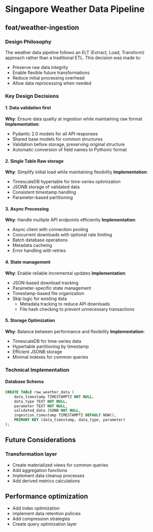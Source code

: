 # Singapore Weather Data Pipeline

## feat/weather-ingestion

### Design Philosophy

The weather data pipeline follows an ELT (Extract, Load, Transform) approach rather than a traditional ETL. This decision was made to:

- Preserve raw data integrity
- Enable flexible future transformations
- Reduce initial processing overhead
- Allow data reprocessing when needed

### Key Design Decisions

#### 1. Data validation first

**Why**: Ensure data quality at ingestion while maintaining raw format
**Implementation**:

- Pydantic 2.0 models for all API responses
- Shared base models for common structures
- Validation before storage, preserving original structure
- Automatic conversion of field names to Pythonic format

#### 2. Single Table Raw storage

**Why**: Simplify initial load while maintaining flexibility
**Implementation**:

- TimescaleDB hypertable for time-series optimization
- JSONB storage of validated data
- Consistent timestamp handling
- Parameter-based partitioning

#### 3. Async Processing

**Why**: Handle multiple API endpoints efficiently
**Implementation**:

- Async client with connection pooling
- Concurrent downloads with optional rate limiting
- Batch database operations
- Metadata cacheing
- Error handling with retries

#### 4. State management

**Why**: Enable reliable incremental updates
**Implementation**:

- JSON-based download tracking
- Parameter-specific state management
- Timestamp-based file organization
- Skip logic for existing data
  - Metadata tracking to reduce API downloads
  - File hash checking to prevent unnecessary transactions

#### 5. Storage Optimization

**Why**: Balance between performance and flexibility
**Implementation**:

- TimescaleDB for time-series data
- Hypertable partitioning by timestamp
- Efficient JSONB storage
- Minimal indexes for common queries

### Technical Implementation

#### Database Schema

```sql
CREATE TABLE raw_weather_data (
    data_timestamp TIMESTAMPTZ NOT NULL,
    data_type TEXT NOT NULL,
    parameter TEXT NOT NULL,
    validated_data JSONB NOT NULL,
    ingestion_timestamp TIMESTAMPTZ DEFAULT NOW(),
    PRIMARY KEY (data_timestamp, data_type, parameter)
);

```

## Future Considerations

### Transformation layer

- Create materialized views for common queries
- Add aggregation functions
- Implement data cleanup processes
- Add derived metrics calculations

## Performance optimization

- Add index optimization
- implement data retention policies
- Add compression strategies
- Create query optimization layer
